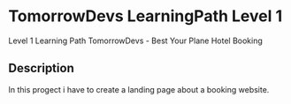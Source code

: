# TomorrowDevs LearningPath Level 1
  Level 1 Learning Path TomorrowDevs  - Best Your Plane Hotel Booking
## Description
In this progect i have to create a landing page about a booking website.

